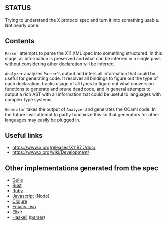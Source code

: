 ## STATUS
Trying to understand the X protocol spec and turn it into something usable.
Not nearly done.


## Contents
`Parser` attempts to parse the X11 XML spec into something structured.
In this stage, all information is preserved and what can be inferred in a
single pass without considering other declaration will be inferred.

`Analyzer` analyzes `Parser`'s output and infers all information that could be
useful for generating code. It resolves all bindings to figure out the type of
each declaration, tracks usage of all types to figure out what conversion
functions to generate and prune dead code, and in general attempts to output
a rich AST with all information that could be useful to languages with complex
type systems.

`Generator` takes the output of `Analyzer` and generates the OCaml code. In the
future I will attempt to partly functorize this so that generators for other
languages may easily be plugged in.


## Useful links
* https://www.x.org/releases/X11R7.7/doc/
* https://www.x.org/wiki/Development/

## Other implementations generated from the spec
* [Guile](https://github.com/mwitmer/guile-xcb)
* [Rust](https://github.com/sstewartgallus/rust-xcb)
* [Ruby](https://github.com/nbaum/alembic)
* [Javascript](https://github.com/sidorares/node-x11) (Node)
* [Clojure](https://github.com/noodlewiz/xcljb)
* [Emacs Lisp](https://github.com/ch11ng/xelb)
* [Elixir](https://github.com/chrys-h/XEB)
* [Haskell](https://github.com/aslatter/xhb) ([parser](https://github.com/aslatter/xcb-types))

